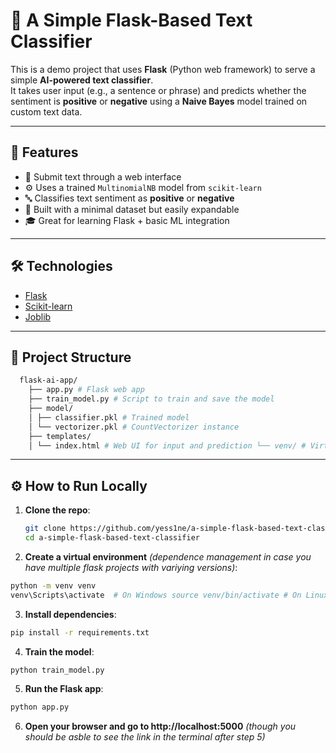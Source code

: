 # 🧠 A Simple Flask-Based Text Classifier
This is a demo project that uses **Flask** (Python web framework) to serve a simple **AI-powered text classifier**.  
It takes user input (e.g., a sentence or phrase) and predicts whether the sentiment is **positive** or **negative** using a **Naive Bayes** model trained on custom text data.

---
## 🚀 Features
- 📝 Submit text through a web interface
- ⚙️ Uses a trained `MultinomialNB` model from `scikit-learn`
- 🔤 Classifies text sentiment as **positive** or **negative**
- 🧪 Built with a minimal dataset but easily expandable
- 🎓 Great for learning Flask + basic ML integration
---
## 🛠️ Technologies
- [Flask](https://flask.palletsprojects.com/)
- [Scikit-learn](https://scikit-learn.org/)
- [Joblib](https://joblib.readthedocs.io/)
---
## 📂 Project Structure
```bash 
  flask-ai-app/
    ├── app.py # Flask web app
    ├── train_model.py # Script to train and save the model
    ├── model/
    │ ├── classifier.pkl # Trained model
    │ └── vectorizer.pkl # CountVectorizer instance
    ├── templates/
    │ └── index.html # Web UI for input and prediction └── venv/ # Virtual environment (not pushed to GitHub)
```
  
---
## ⚙️ How to Run Locally

1. **Clone the repo**:
   ```bash
   git clone https://github.com/yess1ne/a-simple-flask-based-text-classifier.git
   cd a-simple-flask-based-text-classifier
   ```
2. **Create a virtual environment** *(dependence management in case you have multiple flask projects with variying versions)*:
```bash
python -m venv venv
venv\Scripts\activate  # On Windows source venv/bin/activate # On Linux/macOS
```
3. **Install dependencies**:
```bash
pip install -r requirements.txt
```
4. **Train the model**:
```bash
python train_model.py
```
5. **Run the Flask app**:
```bash
python app.py
```
6. **Open your browser and go to http://localhost:5000** *(though you should be asble to see the link in the terminal after step 5)*

